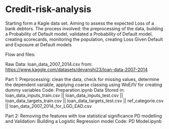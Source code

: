 # Credit-risk-analysis

Starting form a Kagle data set. Aiming to assess the expected Loss of a bank debtors. The process involved: the preprocessing of the data, building a Probability of Default model, validated a Probability of Default model, creating scorecards, monitoring the population, creating Loss Given Default and Exposure at Default models

Flow and files:

Raw Data: loan_data_2007_2014.csv from: https://www.kaggle.com/datasets/devanshi23/loan-data-2007-2014

Part 1: Preprocessing: clean the data, check for missing values, determine the dependent variable, applying coarse classing using WoE/IV for creating dummy variables
Code: Preparation.ipynb 
Data Stored in: loan_data_inputs_train.csv || loan_data_inputs_test.csv || loan_data_targets_train.csv || loan_data_targets_test.csv || ref_categorie.csv || loan_data_2007_2014_for_LGD_EAD.csv

Part 2: Removing the features with low statistical significance PD modelling and Validation: Building a Logistic Regression model
Code: PD Model.ipynb
